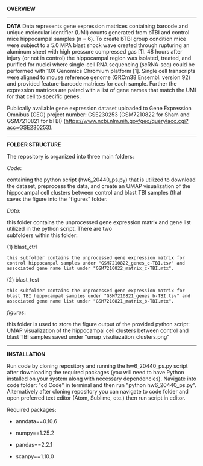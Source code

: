**OVERVIEW**


--------
**DATA**
Data represents gene expression matrices containing barcode and unique molecular identifier (UMI) counts generated from bTBI and control mice hippocampal samples (n = 6). To create bTBI group condition mice were subject to a 5.0 MPA blast shock wave created through rupturing an aluminum sheet with high pressure compressed gas [1]. 48 hours after injury (or not in control) the hippocampal region was isolated, treated, and purified for nuclei where single-cell RNA sequencing (scRNA-seq) could be performed with 10X Genomics Chromium platform [1]. Single cell transcripts were aligned to mouse reference genome (GRCm38 Ensembl: version 92) and provided feature-barcode matrices for each sample. Further the expression matrices are paired with a list of gene names that match the UMI for that cell to specific genes.

Publically available gene expression dataset uploaded to Gene Expression Omnibus (GEO) project number: GSE230253 (GSM7210822 for Sham and GSM7210821 for bTBI) (https://www.ncbi.nlm.nih.gov/geo/query/acc.cgi?acc=GSE230253).

--------
**FOLDER STRUCTURE**

The repository is organized into three main folders: 

*Code*:
  
  containing the python script (hw6_20440_ps.py) that is utilized to download the dataset, preprocess the data, and create an UMAP visualization of the hippocampal cell clusters between control and blast TBI samples (that saves the figure into the “figures” folder.

*Data*:
  
  this folder contains the unprocessed gene expression matrix and gene list utilized in the python script. There are two   
  subfolders within this folder:
  
  (1) blast_ctrl
     
    this subfolder contains the unprocessed gene expression matrix for control hippocampal samples under "GSM7210822_genes_c-TBI.tsv" and associated gene name list under "GSM7210822_matrix_c-TBI.mtx".
 
  (2) blast_test
      
    this subfolder contains the unprocessed gene expression matrix for blast TBI hippocampal samples under "GSM7210821_genes_b-TBI.tsv" and associated gene name list under "GSM7210821_matrix_b-TBI.mtx".

*figures*:
 
  this folder is used to store the figure output of the provided python script: UMAP visualization of the hippocampal cell clusters between control and blast TBI samples saved under "umap_visuliazation_clusters.png"


--------
**INSTALLATION**

Run code by cloning repository and running the hw6_20440_ps.py script after downloading the required packages (you will need to have Python installed on your system along with necessary dependencies). Navigate into code folder: "cd Code" in terminal and then run "python hw6_20440_ps.py". Alternatively after cloning repository you can navigate to code folder and open preferred text editor (Atom, Sublime, etc.) then run script in editor.

Required packages:
  
  - anndata==0.10.6
  
  - numpy==1.25.2
  
  - pandas==2.2.1
  
  - scanpy==1.10.0
